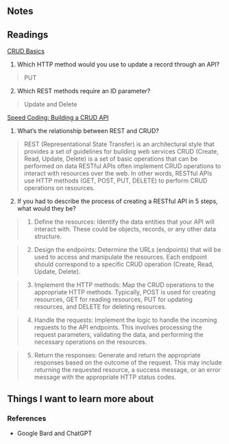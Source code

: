 ## Notes

## Readings

[CRUD Basics](https://medium.com/geekculture/crud-operations-explained-2a44096e9c88)

1. Which HTTP method would you use to update a record through an API?
> PUT
2. Which REST methods require an ID parameter?
> Update and Delete

[Speed Coding: Building a CRUD API](https://www.youtube.com/watch?v=EzNcBhSv1Wo)

1. What’s the relationship between REST and CRUD?
> REST (Representational State Transfer) is an architectural style that provides a set of guidelines for building web services
> CRUD (Create, Read, Update, Delete) is a set of basic operations that can be performed on data
> RESTful APIs often implement CRUD operations to interact with resources over the web. In other words, RESTful APIs use HTTP methods (GET, POST, PUT, DELETE) to perform CRUD operations on resources.

2. If you had to describe the process of creating a RESTful API in 5 steps, what would they be?
> 1. Define the resources: Identify the data entities that your API will interact with. These could be objects, records, or any other data structure.

> 2. Design the endpoints: Determine the URLs (endpoints) that will be used to access and manipulate the resources. Each endpoint should correspond to a specific CRUD operation (Create, Read, Update, Delete).

> 3. Implement the HTTP methods: Map the CRUD operations to the appropriate HTTP methods. Typically, POST is used for creating resources, GET for reading resources, PUT for updating resources, and DELETE for deleting resources.

> 4. Handle the requests: Implement the logic to handle the incoming requests to the API endpoints. This involves processing the request parameters, validating the data, and performing the necessary operations on the resources.

> 5. Return the responses: Generate and return the appropriate responses based on the outcome of the request. This may include returning the requested resource, a success message, or an error message with the appropriate HTTP status codes.

## Things I want to learn more about

### References
- Google Bard and ChatGPT